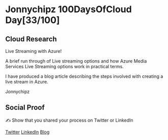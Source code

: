 <!-- This is a template you can use for quick progress days. It removes a lot of the steps we encourage you to share in the longer template 000-DAY-ARTICLE-LONG-TEMPLATE.MD-->

# Jonnychipz 100DaysOfCloud Day[33/100]

## Cloud Research

Live Streaming with Azure!

A brief run through of Live streaming options and how Azure Media Services Live Streaming options work in practical terms.

I have produced a blog article describing the steps involved with creating a live stream in Azure.

Jonnychipz

## Social Proof

✍️ Show that you shared your process on Twitter or LinkedIn

[Twitter](https://twitter.com/jonnychipz/status/1310583341591257088)
[LinkedIn](https://www.linkedin.com/posts/japlunn_day33100-100daysofcloud-jonnychipz-activity-6716349030030430208-kfnt)
[Blog](https://jonnychipz.com/2020/09/28/day33-100-100daysofcloud-jonnychipz-live-streaming-with-azure/)
